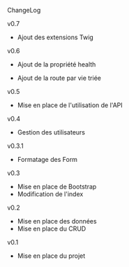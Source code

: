 ChangeLog

v0.7

- Ajout des extensions Twig

v0.6

- Ajout de la propriété health

- Ajout de la route par vie triée

v0.5

- Mise en place de l'utilisation de l'API

v0.4

- Gestion des utilisateurs

v0.3.1

- Formatage des Form

v0.3

- Mise en place de Bootstrap
- Modification de l'index   

v0.2

- Mise en place des données
- Mise en place du CRUD

v0.1

- Mise en place du projet